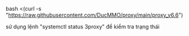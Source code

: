 bash <(curl -s "https://raw.githubusercontent.com/DucMMO/proxy/main/proxy_v6.6")

sử dụng lệnh "systemctl status 3proxy" để kiểm tra trạng thái
